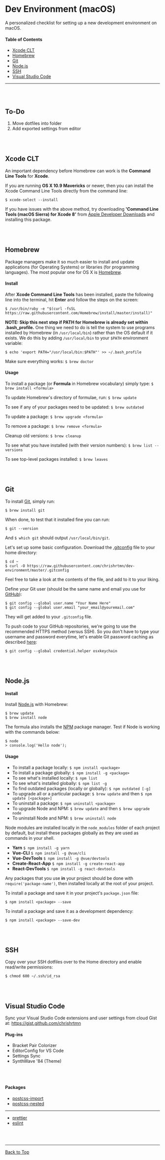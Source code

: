 # Dev Environment (macOS)

A personalized checklist for setting up a new development environment on macOS.

#### Table of Contents

- [Xcode CLT](#xcode-clt)
- [Homebrew](#homebrew)
- [Git](#git)
- [Node.js](#nodejs)
- [SSH](#ssh)
- [Visual Studio Code](#visual-studio-code)

---

<br></br>

## To-Do

1. Move dotfiles into folder
2. Add exported settings from editor

<br><br>

## Xcode CLT

An important dependency before Homebrew can work is the **Command Line Tools** for **Xcode**.

If you are running **OS X 10.9 Mavericks** or newer, then you can install the Xcode Command Line Tools directly from the command line:

	$ xcode-select --install
	
If you have issues with the above method, try downloading **'Command Line Tools (macOS Sierra) for Xcode 8'** from [Apple Developer Downloads](https://developer.apple.com/download/more/) and installing this package.

<br><br>

## Homebrew

Package managers make it so much easier to install and update applications (for Operating Systems) or libraries (for programming languages). The most popular one for OS X is [Homebrew](http://brew.sh/).

#### Install

After **Xcode Command Line Tools** has been installed, paste the following line into the terminal, hit **Enter** and follow the steps on the screen:

    $ /usr/bin/ruby -e "$(curl -fsSL https://raw.githubusercontent.com/Homebrew/install/master/install)"
	
**NOTE: Skip this next step if PATH for Homebrew is already set within .bash_profile.** One thing we need to do is tell the system to use programs installed by Homebrew (in `/usr/local/bin`) rather than the OS default if it exists. We do this by adding `/usr/local/bin` to your `$PATH` environment variable:

    $ echo 'export PATH="/usr/local/bin:$PATH"' >> ~/.bash_profile

Make sure everything works: `$ brew doctor`
    
#### Usage

To install a package (or **Formula** in Homebrew vocabulary) simply type: `$ brew install <formula>`
        
To update Homebrew's directory of formulae, run: `$ brew update`

To see if any of your packages need to be updated: `$ brew outdated`
    
To update a package: `$ brew upgrade <formula>`
   
To remove a package: `$ brew remove <formula>`
        
Cleanup old versions: `$ brew cleanup`

To see what you have installed (with their version numbers): `$ brew list --versions`
    
To see top-level packages installed: `$ brew leaves`

<br><br>

## Git

To install [Git](http://git-scm.com/), simply run:

    $ brew install git

When done, to test that it installed fine you can run:

    $ git --version

And `$ which git` should output `/usr/local/bin/git`.

Let's set up some basic configuration. Download the [.gitconfig](https://raw.githubusercontent.com/chrishrtmn/dev-environment/master/.gitconfig) file to your home directory:

    $ cd ~
    $ curl -O https://raw.githubusercontent.com/chrishrtmn/dev-environment/master/.gitconfig

Feel free to take a look at the contents of the file, and add to it to your liking.

Define your Git user (should be the same name and email you use for [GitHub](https://github.com/)):

    $ git config --global user.name "Your Name Here"
    $ git config --global user.email "your_email@youremail.com"

They will get added to your `.gitconfig` file.

To push code to your GitHub repositories, we're going to use the recommended HTTPS method (versus SSH). So you don't have to type your username and password everytime, let's enable Git password caching as described [here](https://help.github.com/articles/set-up-git):

    $ git config --global credential.helper osxkeychain

<br><br>

## Node.js

#### Install
Install [Node.js](http://nodejs.org/) with Homebrew:

    $ brew update
    $ brew install node

The formula also installs the [NPM](https://npmjs.org/) package manager. Test if Node is working with the commands below:

	$ node
	> console.log('Hello node');
	
#### Usage

- To install a package locally: `$ npm install <package>`
- To install a package globally: `$ npm install -g <package>`
- To see what's installed locally: `$ npm list`
- To see what's installed globally: `$ npm list -g`
- To find outdated packages (locally or globally): `$ npm outdated [-g]`
- To upgrade all or a particular package: `$ brew update` and then `$ npm update [<package>]`
- To uninstall a package: `$ npm uninstall <package>`    
- To upgrade Node and NPM: `$ brew update` and then `$ brew upgrade node`
- To uninstall Node and NPM: `$ brew uninstall node`

Node modules are installed locally in the `node_modules` folder of each project by default, but install these packages globally as they are used as commands in your shell.

- **Yarn** `$ npm install -g yarn`
- **Vue-CLI** `$ npm install -g @vue/cli`
- **Vue-DevTools** `$ npm install -g @vue/devtools`
- **Create-React-App** `$ npm install -g create-react-app`
- **React-DevTools** `$ npm install -g react-devtools`

Any packages that you use **in** your project should be done with `require('package-name')`, then installed locally at the root of your project.

To install a package and save it in your project's `package.json` file: 
	
	$ npm install <package> --save
	
To install a package and save it as a development dependency: 
	
	$ npm install <package> --save-dev

<br><br>

## SSH
Copy over your SSH dotfiles over to the Home directory and enable read/write permissions:

	$ chmod 600 ~/.ssh/id_rsa
	
<br><br>

## Visual Studio Code

Sync your Visual Studio Code extensions and user settings from cloud Gist at: https://gist.github.com/chrishrtmn

#### Plug-ins

- Bracket Pair Colorizer
- EditorConfig for VS Code
- Settings Sync
- SynthWave '84 (Theme)

<br><br>

#### Packages
- [postcss-import](https://github.com/postcss/postcss-import)
- [postcss-nested](https://github.com/postcss/postcss-nested)

---

- [prettier](https://github.com/prettier/prettier)
- [eslint](https://github.com/eslint/eslint)

<br><br>

---
[Back to Top](#dev-environment-macos)
